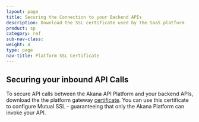 ```yaml
---
layout: page
title: Securing the Connection to your Backend APIs
description: Download the SSL certificate used by the SaaS platform
product: sp
category: ref
sub-nav-class: 
weight: 4
type: page
nav-title: Platform SSL Certificate
---
```


## Securing your inbound API Calls

To secure API calls between the Akana API Platform and your backend APIs, download the the platform gateway [certificate](assets/gateway.cer). You can use this certificate to configure Mutual SSL - guaranteeing that only the Akana Platform can invoke your API.